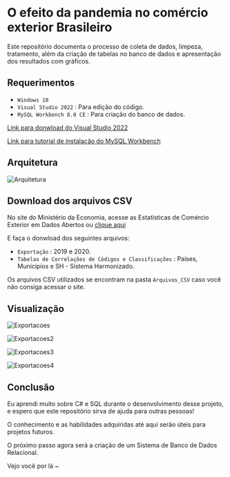 # O efeito da pandemia no comércio exterior Brasileiro

Este repositório documenta o processo de coleta de dados, limpeza, tratamento, além da criação de tabelas no banco de dados e apresentação dos resultados com gráficos.


## Requerimentos

* `Windows 10`
* `Visual Studio 2022` : Para edição do código.
* `MySQL Workbench 8.0 CE` :  Para criação do banco de dados.

[Link para donwload do Visual Studio 2022](https://visualstudio.microsoft.com/pt-br/downloads/)

[Link para tutorial de instalação do MySQL Workbench](https://www.youtube.com/watch?v=zpssr3u1EO8&t=125s)

## Arquitetura

![Arquitetura](https://i.imgur.com/sWCD4Xb.jpeg)

## Download dos arquivos CSV

No site do Ministério da Economia, acesse as Estatísticas de Comércio Exterior em Dados Abertos ou [clique aqui](https://www.gov.br/produtividade-e-comercio-exterior/pt-br/assuntos/comercio-exterior/estatisticas/base-de-dados-bruta)

E faça o donwload dos seguintes arquivos:

* `Exportação` : 2019 e 2020.
* `Tabelas de Correlações de Códigos e Classificações` : Países, Munícipios e SH - Sistema Harmonizado.

Os arquivos CSV utilizados se encontram na pasta `Arquivos_CSV` caso você não consiga acessar o site.
 
 ## Visualização 
 
![Exportacoes](https://i.imgur.com/rT2vvK5.png)

![Exportacoes2](https://i.imgur.com/2arIBcV.png)

![Exportacoes3](https://i.imgur.com/L6FNJbG.png)

![Exportacoes4](https://i.imgur.com/kSAqP3m.png)

## Conclusão 

Eu aprendi muito sobre C# e SQL durante o desenvolvimento desse projeto, e espero que este repositório sirva de ajuda para outras pessoas! 

O conhecimento e as habilidades adquiridas até aqui serão úteis para projetos futuros.

O próximo passo agora será a criação de um Sistema de Banco de Dados Relacional.

Vejo você por lá ~
